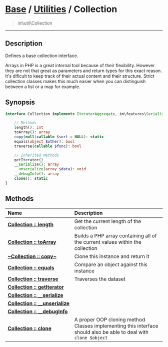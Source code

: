 # [Base](base.md) / [Utilities](util.md) / Collection
 > im\util\Collection
____

## Description
Defines a base collection interface.

Arrays in PHP is a great internal tool because of their flexibility.
However they are not that great as parameters and return types for
this exact reason. It's dificult to keep track of their actual
content and their structure. Strict collection classes makes this
much easier when you can distinguish between a list or a map for example.

## Synopsis
```php
interface Collection implements IteratorAggregate, im\features\Serializable, im\features\Cloneable, Traversable {

    // Methods
    length(): int
    toArray(): array
    copy(null|callable $sort = NULL): static
    equals(object $other): bool
    traverse(callable $func): bool

    // Inherited Methods
    getIterator()
    __serialize(): array
    __unserialize(array $data): void
    __debugInfo(): array
    clone(): static
}
```

## Methods
| Name | Description |
| :--- | :---------- |
| [__Collection&nbsp;::&nbsp;length__](util-Collection-length.md) | Get the current length of the collection |
| [__Collection&nbsp;::&nbsp;toArray__](util-Collection-toArray.md) | Builds a PHP array containing all of the current values within the collection |
| [__~Collection&nbsp;::&nbsp;copy~__](util-Collection-copy.md) | Clone this instance and return it |
| [__Collection&nbsp;::&nbsp;equals__](util-Collection-equals.md) | Compare an object against this instance |
| [__Collection&nbsp;::&nbsp;traverse__](util-Collection-traverse.md) | Traverses the dataset |
| [__Collection&nbsp;::&nbsp;getIterator__](util-Collection-getIterator.md) |  |
| [__Collection&nbsp;::&nbsp;\_\_serialize__](util-Collection-__serialize.md) |  |
| [__Collection&nbsp;::&nbsp;\_\_unserialize__](util-Collection-__unserialize.md) |  |
| [__Collection&nbsp;::&nbsp;\_\_debugInfo__](util-Collection-__debugInfo.md) |  |
| [__Collection&nbsp;::&nbsp;clone__](util-Collection-clone.md) | A proper OOP cloning method  Classes implementing this interface should also be able to deal with `clone $object` |

